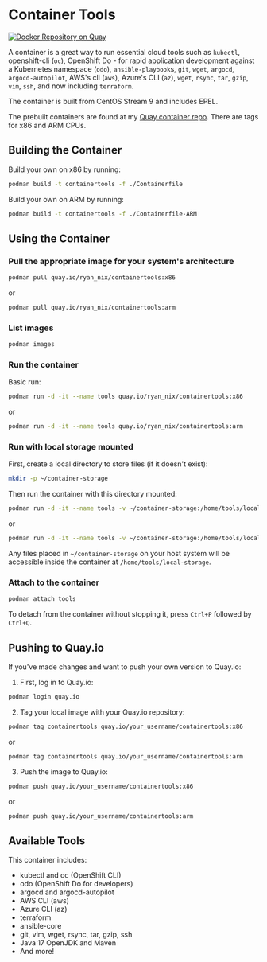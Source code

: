 # Container Tools

[![Docker Repository on Quay](https://quay.io/repository/ryan_nix/containertools/status "Docker Repository on Quay")](https://quay.io/repository/ryan_nix/containertools)

A container is a great way to run essential cloud tools such as `kubectl`, openshift-cli (`oc`), OpenShift Do - for rapid application development against a Kubernetes namespace (`odo`), `ansible-playbook`s, `git`, `wget`, `argocd`, `argocd-autopilot`, AWS's cli (`aws`), Azure's CLI (`az`), `wget`, `rsync`, `tar`, `gzip`, `vim`, `ssh`, and now including `terraform`.

The container is built from CentOS Stream 9 and includes EPEL.

The prebuilt containers are found at my [Quay container repo](https://quay.io/repository/ryan_nix/containertools).
There are tags for x86 and ARM CPUs.

## Building the Container

Build your own on x86 by running:
```bash
podman build -t containertools -f ./Containerfile
```

Build your own on ARM by running:
```bash
podman build -t containertools -f ./Containerfile-ARM
```

## Using the Container

### Pull the appropriate image for your system's architecture
```bash
podman pull quay.io/ryan_nix/containertools:x86
```
or
```bash
podman pull quay.io/ryan_nix/containertools:arm
```

### List images
```bash
podman images
```

### Run the container
Basic run:
```bash
podman run -d -it --name tools quay.io/ryan_nix/containertools:x86
```
or
```bash
podman run -d -it --name tools quay.io/ryan_nix/containertools:arm
```

### Run with local storage mounted
First, create a local directory to store files (if it doesn't exist):
```bash
mkdir -p ~/container-storage
```

Then run the container with this directory mounted:
```bash
podman run -d -it --name tools -v ~/container-storage:/home/tools/local-storage quay.io/ryan_nix/containertools:x86
```
or
```bash
podman run -d -it --name tools -v ~/container-storage:/home/tools/local-storage quay.io/ryan_nix/containertools:arm
```

Any files placed in `~/container-storage` on your host system will be accessible inside the container at `/home/tools/local-storage`.

### Attach to the container
```bash
podman attach tools
```

To detach from the container without stopping it, press `Ctrl+P` followed by `Ctrl+Q`.

## Pushing to Quay.io

If you've made changes and want to push your own version to Quay.io:

1. First, log in to Quay.io:
```bash
podman login quay.io
```

2. Tag your local image with your Quay.io repository:
```bash
podman tag containertools quay.io/your_username/containertools:x86
```
or
```bash
podman tag containertools quay.io/your_username/containertools:arm
```

3. Push the image to Quay.io:
```bash
podman push quay.io/your_username/containertools:x86
```
or
```bash
podman push quay.io/your_username/containertools:arm
```

## Available Tools

This container includes:
- kubectl and oc (OpenShift CLI)
- odo (OpenShift Do for developers)
- argocd and argocd-autopilot
- AWS CLI (aws)
- Azure CLI (az)
- terraform
- ansible-core
- git, vim, wget, rsync, tar, gzip, ssh
- Java 17 OpenJDK and Maven
- And more!